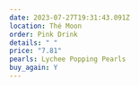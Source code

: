```yaml
---
date: 2023-07-27T19:31:43.091Z
location: Thé Moon
order: Pink Drink
details: " "
price: "7.81"
pearls: Lychee Popping Pearls
buy_again: Y
---
```

